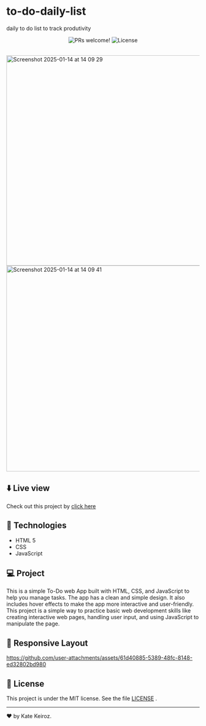 # to-do-daily-list
 daily to do list to track produtivity 


<p align="center">
 <img src="https://img.shields.io/static/v1?label=PRs&message=welcome&color=49AA26&labelColor=000000" alt="PRs welcome!" />

  <img alt="License" src="https://img.shields.io/static/v1?label=license&message=MIT&color=49AA26&labelColor=000000">
</p>

<br>
<img width="548" alt="Screenshot 2025-01-14 at 14 09 29" src="https://github.com/user-attachments/assets/697592a2-034c-4580-9893-3eb9ce0daaa2" />

<img width="537" alt="Screenshot 2025-01-14 at 14 09 41" src="https://github.com/user-attachments/assets/2644f5a8-95bc-4041-99f4-89980f612b99" />


## ⬇️ Live view 
Check out this project by [click here](https://todolist-katekeiroz.netlify.app/)

## 🚀 Technologies

- HTML 5
- CSS
- JavaScript 


## 💻 Project

This is a simple To-Do web App built with HTML, CSS, and JavaScript to help you manage tasks. The app has a clean and simple design. It also includes hover effects to make the app more interactive and user-friendly. This project is a simple way to practice basic web development skills like creating interactive web pages, handling user input, and using JavaScript to manipulate the page.

## 🔖 Responsive Layout


https://github.com/user-attachments/assets/61d40885-5389-48fc-8148-ed32802bd980


## 📝 License

This project is under the MIT license. See the file [LICENSE](.github/LICENSE.md) .

----------

 ♥ by Kate Keiroz.
